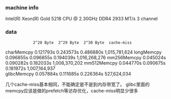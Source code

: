 ### machine info
Intel(R) Xeon(R) Gold 5218 CPU @ 2.30GHz
DDR4 2933 MT/s 3 channel

### data
                2^28 Byte  2^29 Byte  2^30 Byte  cache-miss
charMemcpy      0.121793s  0.243573s  0.486880s  1,015,781,624
longMemcpy      0.096855s  0.096855s  0.194039s  1,016,268,276
mm256Memcpy     0.045024s  0.090282s  0.182033s  1,008,370,202
mm512Memcpy     0.044770s  0.090675s  0.181972s  1,007,164,937                
glibcMemcpy     0.057884s  0.111685s  0.226364s  527,624,034

几个cache-miss基本相同，不能确定是不是到内存带宽了。
glibc里面的memcpy应该是做的prefetch等访存优化，cache-miss明显少很多